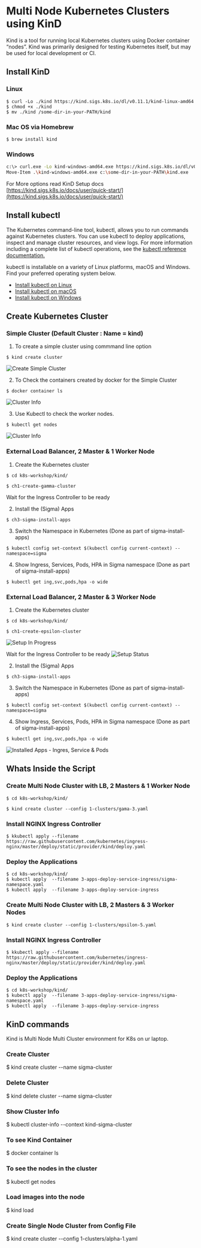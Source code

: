 # Multi Node Kubernetes Clusters using KinD
Kind is a tool for running local Kubernetes clusters using Docker container “nodes”. Kind was primarily designed for testing Kubernetes itself, but may be used for local development or CI.

## Install KinD 

### Linux 
```shell
$ curl -Lo ./kind https://kind.sigs.k8s.io/dl/v0.11.1/kind-linux-amd64
$ chmod +x ./kind
$ mv ./kind /some-dir-in-your-PATH/kind
```

### Mac OS via Homebrew
```shell
$ brew install kind
```

### Windows
```bash
c:\> curl.exe -Lo kind-windows-amd64.exe https://kind.sigs.k8s.io/dl/v0.11.1/kind-windows-amd64
Move-Item .\kind-windows-amd64.exe c:\some-dir-in-your-PATH\kind.exe
```

For More options read KinD Setup docs [https://kind.sigs.k8s.io/docs/user/quick-start/](https://kind.sigs.k8s.io/docs/user/quick-start/)

## Install kubectl

The Kubernetes command-line tool, kubectl, allows you to run commands against Kubernetes clusters. You can use kubectl to deploy applications, inspect and manage cluster resources, and view logs. For more information including a complete list of kubectl operations, see the [kubectl reference documentation.](https://kubernetes.io/docs/reference/kubectl/)

kubectl is installable on a variety of Linux platforms, macOS and Windows. Find your preferred operating system below.

- [Install kubectl on Linux](https://kubernetes.io/docs/tasks/tools/install-kubectl-linux/)
- [Install kubectl on macOS](https://kubernetes.io/docs/tasks/tools/install-kubectl-macos/)
- [Install kubectl on Windows](https://kubernetes.io/docs/tasks/tools/install-kubectl-windows/)

##  Create Kubernetes Cluster 

### Simple Cluster (Default Cluster : Name = kind)

1. To create a simple cluster using commmand line option
```
$ kind create cluster
```
![Create Simple Cluster](https://raw.githubusercontent.com/MetaArivu/k8s-workshop/master/diagrams/Kind-Simple-Cluster-1.jpg)

2. To Check the containers created by docker for the Simple Cluster
```
$ docker container ls
```
![Cluster Info](https://raw.githubusercontent.com/MetaArivu/k8s-workshop/master/diagrams/Kind-Simple-Cluster-2.jpg)

3. Use Kubectl to check the worker nodes.
```
$ kubectl get nodes
```
![Cluster Info](https://raw.githubusercontent.com/MetaArivu/k8s-workshop/master/diagrams/Kind-Simple-Cluster-3.jpg)


### External Load Balancer, 2 Master & 1 Worker Node

1. Create the Kubernetes cluster 
```
$ cd k8s-workshop/kind/
```

```
$ ch1-create-gamma-cluster
```
Wait for the Ingress Controller to be ready

2. Install the (Sigma) Apps
```
$ ch3-sigma-install-apps
```
3. Switch the Namespace in Kubernetes (Done as part of sigma-install-apps)
```
$ kubectl config set-context $(kubectl config current-context) --namespace=sigma
```
4. Show Ingress, Services, Pods, HPA in Sigma namespace (Done as part of sigma-install-apps)
```
$ kubectl get ing,svc,pods,hpa -o wide
```
### External Load Balancer, 2 Master & 3 Worker Node

1. Create the Kubernetes cluster 
```
$ cd k8s-workshop/kind/
```

```
$ ch1-create-epsilon-cluster
```
![Setup In Progress](https://raw.githubusercontent.com/MetaArivu/k8s-workshop/master/diagrams/k8s-cluster-setup.jpg)

Wait for the Ingress Controller to be ready
![Setup Status](https://raw.githubusercontent.com/MetaArivu/k8s-workshop/master/diagrams/k8s-cluster-setup-status.jpg)

2. Install the (Sigma) Apps
```
$ ch3-sigma-install-apps
```
3. Switch the Namespace in Kubernetes (Done as part of sigma-install-apps)
```
$ kubectl config set-context $(kubectl config current-context) --namespace=sigma
```
4. Show Ingress, Services, Pods, HPA in Sigma namespace (Done as part of sigma-install-apps)
```
$ kubectl get ing,svc,pods,hpa -o wide
```
![Installed Apps - Ingres, Service & Pods](https://raw.githubusercontent.com/MetaArivu/k8s-workshop/master/diagrams/k8s-installed-apps.jpg)


## Whats Inside the Script

### Create Multi Node Cluster with LB, 2 Masters & 1 Worker Node
```
$ cd k8s-workshop/kind/
```

```
$ kind create cluster --config 1-clusters/gama-3.yaml
```

### Install NGINX Ingress Controller
```
$ kkubectl apply --filename https://raw.githubusercontent.com/kubernetes/ingress-nginx/master/deploy/static/provider/kind/deploy.yaml
```

### Deploy the Applications
```
$ cd k8s-workshop/kind/
$ kubectl apply  --filename 3-apps-deploy-service-ingress/sigma-namespace.yaml
$ kubectl apply  --filename 3-apps-deploy-service-ingress
```

### Create Multi Node Cluster with LB, 2 Masters & 3 Worker Nodes
```
$ kind create cluster --config 1-clusters/epsilon-5.yaml
```

### Install NGINX Ingress Controller
```
$ kkubectl apply --filename https://raw.githubusercontent.com/kubernetes/ingress-nginx/master/deploy/static/provider/kind/deploy.yaml
```

### Deploy the Applications
```
$ cd k8s-workshop/kind/
$ kubectl apply  --filename 3-apps-deploy-service-ingress/sigma-namespace.yaml
$ kubectl apply  --filename 3-apps-deploy-service-ingress
```

## KinD commands

Kind is Multi Node Multi Cluster environment for K8s on ur laptop.

### Create Cluster
$ kind create cluster --name sigma-cluster

### Delete Cluster
$ kind delete cluster --name sigma-cluster

### Show Cluster Info
$ kubectl cluster-info --context kind-sigma-cluster

### To see Kind Container
$ docker container ls

### To see the nodes in the cluster
$ kubectl get nodes

### Load images into the node
$ kind load 

### Create Single Node Cluster from Config File
$ kind create cluster --config 1-clusters/alpha-1.yaml